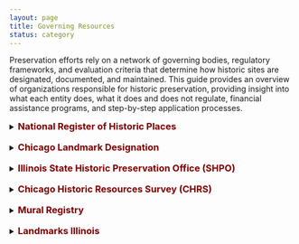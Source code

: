 ```yaml
---
layout: page
title: Governing Resources
status: category
---
```


<p>Preservation efforts rely on a network of governing bodies, regulatory frameworks, and evaluation criteria that determine how historic sites are designated, documented, and maintained. This guide provides an overview of organizations responsible for historic preservation, providing insight into what each entity does, what it does and does not regulate, financial assistance programs, and step-by-step application processes.</p>

>
<details>
  <summary>
    <h3 style="color:rgb(128,0,0); font-weight: Bold; display: inline;">
      National Register of Historic Places
    </h3>
  </summary>

  <p><strong>Managed By:</strong><br>
  National Park Service</p>

  <p><strong>What it Covers:</strong></p>
  <ol>
    <li>Federal recognition of properties significant in American history, architecture, archaeology, engineering, or culture.</li>
    <li>Access to federal tax credits for the rehabilitation of income-producing historic properties.</li>
    <li>Section 106 Review: Required for federally funded projects affecting historic properties.</li>
  </ol>

  <p><strong>What it Doesn’t Cover:</strong></p>
  <ol>
    <li>No direct control over private property.</li>
    <li>Listing does not prevent demolition or alterations.</li>
  </ol>

  <p><strong>Financial Assistance:</strong><br>
  Federal Historic Preservation Tax Credit: 20% credit for income-producing properties undergoing substantial rehabilitation.</p>

  <p><strong>How to Apply:</strong><br>
    <a href="https://www.nps.gov/subjects/nationalregister/upload/NPS-Form-10-900-NRHP-RegistrationForm-2023-2026_508.docx" target="_blank" style="color:#661313;">NPS Form 10-900</a><br>
    <a href="https://www.nps.gov/subjects/nationalregister/upload/NRB16A-Complete.pdf" target="_blank" style="color:#661313;">Guide to Completing the Form</a>
  </p>

  <p><strong>Evaluation Criteria:</strong></p>
  <ol>
    <li><strong>Significance:</strong> Association with historical events, activities, or developments; significant persons; distinctive architectural characteristics; or potential to provide important information about prehistory or history.</li>
    <li><strong>Integrity:</strong> Preservation of location, design, setting, materials, workmanship, feeling, and association.</li>
  </ol>
</details>

<br>

<details>
  <summary>
    <h3 style="color:rgb(128,0,0); font-weight: bold; display: inline;">
      Chicago Landmark Designation
    </h3>
  </summary>

  <p><strong>Managed By:</strong><br>
  Commission on Chicago Landmarks</p>

  <p><strong>What it Covers:</strong></p>
  <ol>
    <li>Local designation of individual buildings, sites, objects, or districts with significant historical, cultural, artistic, or architectural value.</li>
    <li>Permit review process for proposed alterations, demolitions, or new constructions affecting designated landmarks.</li>
  </ol>

  <p><strong>What it Doesn’t Cover:</strong></p>
  <ol>
    <li>Owner consent is required for designation of religious properties used for worship.</li>
  </ol>

  <p><strong>Financial Assistance:</strong></p>
  <ol>
    <li>Property Tax Assessment Freeze: For owner-occupied historic residences undergoing rehabilitation.</li>
    <li>Class L Property Tax Incentive: Reduces property tax assessment levels for designated commercial, industrial, or income-producing non-residential properties undergoing significant rehabilitation.</li>
  </ol>

  <p><strong>How to Apply:</strong><br>
    <a href="https://www.chicago.gov/content/dam/city/depts/zlup/Historic_Preservation/Publications/Public_Suggestion_Form_rev2.pdf" target="_blank" style="color:#661313;">Landmark Proposal Form</a><br>
    <a href="https://www.chicago.gov/city/en/depts/dcd/supp_info/chicago_landmarks-publicationsandadditionalinformation.html" target="_blank" style="color:#661313;">Additional Information</a>
  </p>

  <p><strong>Evaluation Criteria:</strong></p>
  <ol>
    <li><strong>Architectural Significance:</strong> Notable work of a designer, distinctive style, or innovation in design or construction.</li>
    <li><strong>Historical Significance:</strong> Association with significant events, persons, or trends in history.</li>
    <li><strong>Integrity:</strong> Retention of original design features, materials, and overall character.</li>
  </ol>
</details>

<br>

<details>
  <summary>
    <h3 style="color:rgb(128,0,0); font-weight: bold; display: inline;">
      Illinois State Historic Preservation Office (SHPO)
    </h3>
  </summary>

  <p><strong>Managed By:</strong><br>
  Illinois Department of Natural Resources</p>

  <p><strong>What it Covers:</strong></p>
  <ol>
    <li>State-level recognition and assistance for the preservation of historic properties.</li>
    <li>Administration of state tax incentives for the rehabilitation of historic properties.</li>
  </ol>

  <p><strong>What it Doesn’t Cover:</strong></p>
  <ol>
    <li>No regulatory authority over privately owned properties unless state or federal funds are involved.</li>
  </ol>

  <p><strong>Financial Assistance:</strong></p>
  <ol>
    <li>25% Illinois Historic Preservation Tax Credit: For qualified rehabilitation of income-producing historic properties.</li>
    <li>Property Tax Assessment Freeze: For owner-occupied historic residences undergoing rehabilitation.</li>
  </ol>

  <p><strong>How to Apply:</strong><br>
    <a href="https://dnrhistoric.illinois.gov/content/dam/soi/en/web/dnrhistoric/preserve/siteassets/pages/places/preliminary-historic-district.pdf" target="_blank" style="color:#661313;">Preliminary Application</a><br>
    <a href="https://dnrhistoric.illinois.gov/content/dam/soi/en/web/dnrhistoric/preserve/siteassets/pages/places/how-to-complete-the-preliminary-form.pdf" target="_blank" style="color:#661313;">Application Guide</a><br>
    <a href="https://dnrhistoric.illinois.gov/content/dam/soi/en/web/dnrhistoric/documents/National%20Register%20Submittal%20Policy_2025.pdf" target="_blank" style="color:#661313;">GIS Support</a>
  </p>

  <p><strong>Evaluation Criteria:</strong></p>
  <ol>
    <li><strong>Historical and Cultural Significance:</strong> The property must demonstrate importance to Illinois’s heritage through its design, function, or associations.</li>
    <li><strong>Integrity:</strong> The building must retain key original design elements that contribute to its historic character.</li>
  </ol>
</details>

<br>

<details>
  <summary>
    <h3 style="color:rgb(128,0,0); font-weight: bold; display: inline;">
      Chicago Historic Resources Survey (CHRS)
    </h3>
  </summary>

  <p><strong>Managed By:</strong><br>
  City of Chicago</p>

  <p><strong>What it Covers:</strong></p>
  <ol>
    <li>Comprehensive survey identifying properties with historical or architectural significance conducted between 1983 and 1995.</li>
    <li>Basis for preservation planning and identification of potential landmark designations.</li>
    <li>City of Chicago’s Demolition-Delay Ordinance, which initiates a 90 day review period for "red" and "orange" properties to determine Landmark eligibility.</li>
  </ol>

  <p><strong>What it Doesn’t Cover:</strong></p>
  <ol>
    <li>Properties that were newer than 40 years at time of survey.</li>
    <li>"Green" and "blue" properties, i.e., those determined to be less significant at time of survey (~14,000 properties).</li>
  </ol>

  <p><strong>Financial Assistance:</strong><br>
  –</p>

  <p><strong>How to Apply:</strong><br>
    <a href="https://webapps1.chicago.gov/landmarksweb/web/historicfaq.htm" target="_blank" style="color:#661313;">Searchable Online Database</a>
  </p>

  <p><strong>Evaluation Criteria:</strong><br>
  Significance Ratings: Properties are categorized based on their historical and architectural importance, guiding future preservation efforts.</p>
</details>

<br>

<details>
  <summary>
    <h3 style="color:rgb(128,0,0); font-weight: bold; display: inline;">
      Mural Registry
    </h3>
  </summary>

  <p><strong>Managed By:</strong><br>
  Department of Cultural Affairs & Special Events (DCASE)</p>

  <p><strong>What it Covers:</strong></p>
  <ol>
    <li>Official recognition and documentation of murals within the City of Chicago.</li>
    <li>Assignment of a unique Mural ID Number and emblem to registered murals.</li>
  </ol>

  <p><strong>What it Doesn’t Cover:</strong></p>
  <ol>
    <li>No financial assistance for the creation or maintenance of murals.</li>
    <li>No protection from alteration or destruction (the registry is primarily for documentation and recognition).</li>
  </ol>

  <p><strong>Financial Assistance:</strong><br>
  –</p>

  <p><strong>How to Apply:</strong><br>
    <a href="https://www.surveymonkey.com/r/95FYR9C" target="_blank" style="color:#661313;">Online Application</a>
  </p>

  <p><strong>Evaluation Criteria:</strong></p>
  <ol>
    <li><strong>Artistic Quality:</strong> Creativity, originality, and contribution to the cultural landscape.</li>
    <li><strong>Community Engagement:</strong> Involvement of local communities in the creation process and relevance to community identity.</li>
  </ol>
</details>

<br>

<details>
  <summary>
    <h3 style="color:rgb(128,0,0); font-weight: bold; display: inline;">
      Landmarks Illinois
    </h3>
  </summary>

  <p><strong>Managed By:</strong><br>
  Nonprofit Organization</p>

  <p><strong>What it Covers:</strong></p>
  <ol>
    <li>Advocacy and financial assistance for the preservation of historic resources statewide.</li>
    <li>Educational programs and technical assistance to support preservation efforts.</li>
  </ol>

  <p><strong>What it Doesn’t Cover:</strong><br>
  –</p>

  <p><strong>Financial Assistance:</strong><br>
  Preservation Heritage Fund Grants: Financial support for significant structures or sites under threat, in need of stabilization, or requiring structural or reuse evaluation.</p>

  <p><strong>How to Apply:</strong><br>
    <a href="https://landmarksillinois.submittable.com/submit/302680/preservation-heritage-fund" target="_blank" style="color:#661313;">Online Submission</a><br>
    <a href="https://www.landmarks.org/wp-content/uploads/2022/08/GUIDELINES_PreservationHeritageFund.pdf" target="_blank" style="color:#661313;">Submission Criteria</a>
  </p>

  <p><strong>Evaluation Criteria:</strong></p>
  <ol>
    <li><strong>Significance:</strong> The site must have historical, architectural, or cultural importance.</li>
    <li><strong>Urgency:</strong> The property must be under threat of demolition, deterioration, or alteration.</li>
    <li><strong>Community Impact:</strong> The preservation effort should benefit the public and align with broader preservation goals.</li>
  </ol>
</details>